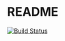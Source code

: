 # README

[![Build Status](https://travis-ci.org/aleksacastle/tickets.svg?branch=master)](https://travis-ci.org/aleksacastle/tickets)
